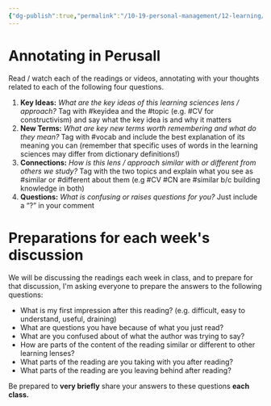 ```yaml
---
{"dg-publish":true,"permalink":"/10-19-personal-management/12-learning/12-05-nyu-steinhardt-ltxd/02-foundations-of-the-learning-sciences/02-foundations-of-the-learning-sciences/"}
---
```



# Annotating in Perusall 

Read / watch each of the readings or videos, annotating with your thoughts related to each of the following four questions.
1. **Key Ideas:** _What are the key ideas of this learning sciences lens / approach?_ Tag with #keyidea and the #topic (e.g. #CV for constructivism) and say what the key idea is and why it matters
2. **New Terms:** _What are key new terms worth remembering and what do they mean?_ Tag with #vocab and include the best explanation of its meaning you can (remember that specific uses of words in the learning sciences may differ from dictionary definitions!)
3. **Connections:** _How is this lens / approach similar with or different from others we study?_ Tag with the two topics and explain what you see as #similar or #different about them (e.g #CV #CN are #similar b/c building knowledge in both)
4. **Questions:** _What is confusing or raises questions for you?_ Just include a “?” in your comment

# **Preparations for each week's discussion**

We will be discussing the readings each week in class, and to prepare for that discussion, I'm asking everyone to prepare the answers to the following questions: 

- What is my first impression after this reading? (e.g. difficult, easy to understand, useful, draining)
- What are questions you have because of what you just read?
- What are you confused about of what the author was trying to say?
- How are parts of the content of the reading similar or different to other learning lenses?
- What parts of the reading are you taking with you after reading?
- What parts of the reading are you leaving behind after reading?

Be prepared to **very briefly** share your answers to these questions **each class.**